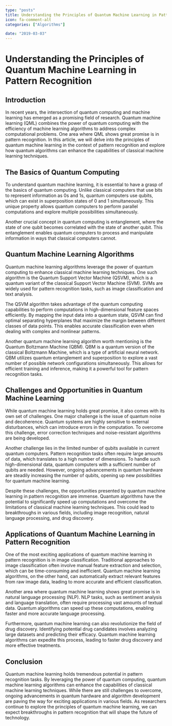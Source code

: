 ```yaml
---
type: "posts"
title: Understanding the Principles of Quantum Machine Learning in Pattern Recognition
icon: fa-comment-alt
categories: ["Algorithms"]

date: "2019-03-03"
---
```




# Understanding the Principles of Quantum Machine Learning in Pattern Recognition

## Introduction

In recent years, the intersection of quantum computing and machine learning has emerged as a promising field of research. Quantum machine learning (QML) combines the power of quantum computing with the efficiency of machine learning algorithms to address complex computational problems. One area where QML shows great promise is in pattern recognition. In this article, we will delve into the principles of quantum machine learning in the context of pattern recognition and explore how quantum algorithms can enhance the capabilities of classical machine learning techniques.

## The Basics of Quantum Computing

To understand quantum machine learning, it is essential to have a grasp of the basics of quantum computing. Unlike classical computers that use bits to represent information as 0s and 1s, quantum computers use qubits, which can exist in superposition states of 0 and 1 simultaneously. This unique property allows quantum computers to perform parallel computations and explore multiple possibilities simultaneously.

Another crucial concept in quantum computing is entanglement, where the state of one qubit becomes correlated with the state of another qubit. This entanglement enables quantum computers to process and manipulate information in ways that classical computers cannot.

## Quantum Machine Learning Algorithms

Quantum machine learning algorithms leverage the power of quantum computing to enhance classical machine learning techniques. One such algorithm is the Quantum Support Vector Machine (QSVM), which is a quantum variant of the classical Support Vector Machine (SVM). SVMs are widely used for pattern recognition tasks, such as image classification and text analysis.

The QSVM algorithm takes advantage of the quantum computing capabilities to perform computations in high-dimensional feature spaces efficiently. By mapping the input data into a quantum state, QSVM can find optimal separating hyperplanes that maximize the margin between different classes of data points. This enables accurate classification even when dealing with complex and nonlinear patterns.

Another quantum machine learning algorithm worth mentioning is the Quantum Boltzmann Machine (QBM). QBM is a quantum version of the classical Boltzmann Machine, which is a type of artificial neural network. QBM utilizes quantum entanglement and superposition to explore a vast number of possible network configurations simultaneously. This allows for efficient training and inference, making it a powerful tool for pattern recognition tasks.

## Challenges and Opportunities in Quantum Machine Learning

While quantum machine learning holds great promise, it also comes with its own set of challenges. One major challenge is the issue of quantum noise and decoherence. Quantum systems are highly sensitive to external disturbances, which can introduce errors in the computation. To overcome this challenge, error correction techniques and noise-resistant algorithms are being developed.

Another challenge lies in the limited number of qubits available in current quantum computers. Pattern recognition tasks often require large amounts of data, which translates to a high number of dimensions. To handle such high-dimensional data, quantum computers with a sufficient number of qubits are needed. However, ongoing advancements in quantum hardware are steadily increasing the number of qubits, opening up new possibilities for quantum machine learning.

Despite these challenges, the opportunities presented by quantum machine learning in pattern recognition are immense. Quantum algorithms have the potential to significantly speed up computations and overcome the limitations of classical machine learning techniques. This could lead to breakthroughs in various fields, including image recognition, natural language processing, and drug discovery.

## Applications of Quantum Machine Learning in Pattern Recognition

One of the most exciting applications of quantum machine learning in pattern recognition is in image classification. Traditional approaches to image classification often involve manual feature extraction and selection, which can be time-consuming and inefficient. Quantum machine learning algorithms, on the other hand, can automatically extract relevant features from raw image data, leading to more accurate and efficient classification.

Another area where quantum machine learning shows great promise is in natural language processing (NLP). NLP tasks, such as sentiment analysis and language translation, often require processing vast amounts of textual data. Quantum algorithms can speed up these computations, enabling faster and more accurate language processing.

Furthermore, quantum machine learning can also revolutionize the field of drug discovery. Identifying potential drug candidates involves analyzing large datasets and predicting their efficacy. Quantum machine learning algorithms can expedite this process, leading to faster drug discovery and more effective treatments.

## Conclusion

Quantum machine learning holds tremendous potential in pattern recognition tasks. By leveraging the power of quantum computing, quantum machine learning algorithms can enhance the capabilities of classical machine learning techniques. While there are still challenges to overcome, ongoing advancements in quantum hardware and algorithm development are paving the way for exciting applications in various fields. As researchers continue to explore the principles of quantum machine learning, we can expect breakthroughs in pattern recognition that will shape the future of technology.